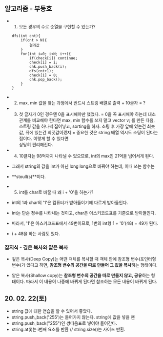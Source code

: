 ## 알고리즘 - 부등호
 - 1. 모든 경우의 수로 순열을 구현할 수 있는가?

    ```
    dfs(int cnt){
        if(cnt > N){
            결과값
        }
        for(int i=0; i<N; i++){
            if(check[i]) continue;
            check[i] = i;
            chk.push_back(i);
            dfs(cnt+1);
            check[i] = 0;
            chk.pop_back();
        }
    }
    ```
 - 2. max, min 값을 찾는 과정에서 반드시 스트링 배열로 출력 + 10글자 = ?

 - 3. 첫 글자가 0인 경우엔 0을 표시해야만 했었다.
   = 0을 꼭 표시해야 하는데 대소관계를 비교해야 한다면 max, min 함수를 쓰지 말고
     vector<string> v; 를 만든 다음, 스트링 값을 하나씩 집어넣고, sorting을 하자.
     소팅 후 가장 앞에 있는건 최솟값, 뒤에 있는건 최댓값이겠지
   = 중요한 것은 string 배열 역시도 소팅이 된다는 점이다. 이렇게 할 수 있다면   
     상당히 편리해진다.

 - 4. 10글자는 98억까지 나타낼 수 있으므로, int의 max인 21억을 넘어서게 된다.
  - 그래서 string의 값을 int가 아닌 long long으로 바꿔야 하는데, 이때 쓰는 함수는
  - **stoull(s)**이다.

 - 5. int를 char로 바꿀 때 왜 i + '0'을 하는가?
  - int의 1과 char의 '1'은 컴퓨터가 받아들이기에 다르게 받아들인다.
  - int는 단순 정수를 나타내는 것이고, char은 아스키코드표를 기준으로 받아들인다.
  - 따라서, '1'은 아스키코드표에서 49번이므로, 1번의 int형 1 + '0'(48) = 49가 된다.
  - i + 48을 하는 사람도 있다.

### 잡지식 - 깊은 복사와 얕은 복사
 - 깊은 복사(Deep Copy)는 어떤 객체를 복사할 때 객체 안에 참조형 변수(포인터형 변수)가 있다고 하면, **참조형 변수의 공간을 따로 만들어 그 값을 복사**하는 형태이다.

 - 얕은 복사(Shallow copy)는 **참조형 변수의 공간을 따로 만들지 않고, 공유**하는 형태이다. 따라서 이 내용이 나중에 바뀌게 된다면 참조하는 모든 내용이 바뀌게 된다.

## 20. 02. 22(토)
 - string 값에 대한 연습을 할 수 있어서 좋았다.
 - string.push_back('255')는 들어가지 않는다. string에 값을 넣을 땐 
 - string.push_back("255")인 쌍따옴표로 넣어야 들어간다.
 - string.at(i)는 i번째 요소를 반환 // string.size()는 사이즈 반환.
